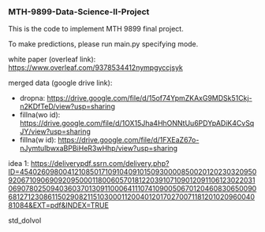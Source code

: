 ### MTH-9899-Data-Science-II-Project

This is the code to implement MTH 9899 final project.

To make predictions, please run main.py specifying mode.

white paper (overleaf link):
https://www.overleaf.com/9378534412nympgyccjsyk

merged data (google drive link):
+ dropna: https://drive.google.com/file/d/15of74YpmZKAxG9MDSk51Ckj-n2KDfTeD/view?usp=sharing
+ fillna(wo id): https://drive.google.com/file/d/1OX15Jha4HhONNtUu6PDYpADiK4CvSqJY/view?usp=sharing
+ fillna(w id): https://drive.google.com/file/d/1FXEaZ67o-nJymtuIbwxaBPBiHeR3wHhp/view?usp=sharing


idea 1:
https://deliverypdf.ssrn.com/delivery.php?ID=454026098004121085017109104091015093000085002012023032095092067109069092095000118006057018122039107109012091106123022031069078025094036037013091100064111074109005067012046083065009068127123086115029082115103000112004012017027007118120102096004081084&EXT=pdf&INDEX=TRUE

std_dolvol


